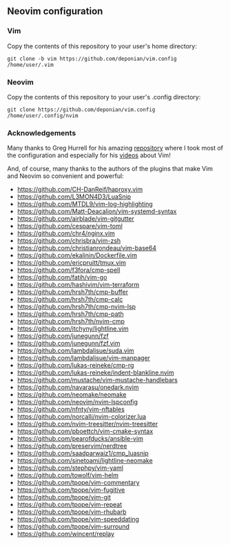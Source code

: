 ## Neovim configuration

### Vim
Copy the contents of this repository to your user's home directory:

`git clone -b vim https://github.com/deponian/vim.config /home/user/.vim`

### Neovim
Copy the contents of this repository to your user's .config directory:

`git clone https://github.com/deponian/vim.config /home/user/.config/nvim`

### Acknowledgements
Many thanks to Greg Hurrell for his amazing [repository](https://github.com/wincent/wincent) where I took most of the configuration and especially for his [videos](https://www.youtube.com/channel/UCXPHFM88IlFn68OmLwtPmZA) about Vim!

And, of course, many thanks to the authors of the plugins that make Vim and Neovim so convenient and powerful:

- https://github.com/CH-DanReif/haproxy.vim                  
- https://github.com/L3MON4D3/LuaSnip                        
- https://github.com/MTDL9/vim-log-highlighting              
- https://github.com/Matt-Deacalion/vim-systemd-syntax       
- https://github.com/airblade/vim-gitgutter                  
- https://github.com/cespare/vim-toml                        
- https://github.com/chr4/nginx.vim                          
- https://github.com/chrisbra/vim-zsh                        
- https://github.com/christianrondeau/vim-base64             
- https://github.com/ekalinin/Dockerfile.vim                 
- https://github.com/ericpruitt/tmux.vim                     
- https://github.com/f3fora/cmp-spell                        
- https://github.com/fatih/vim-go                            
- https://github.com/hashivim/vim-terraform                  
- https://github.com/hrsh7th/cmp-buffer                      
- https://github.com/hrsh7th/cmp-calc                        
- https://github.com/hrsh7th/cmp-nvim-lsp                    
- https://github.com/hrsh7th/cmp-path                        
- https://github.com/hrsh7th/nvim-cmp                        
- https://github.com/itchyny/lightline.vim                   
- https://github.com/junegunn/fzf                            
- https://github.com/junegunn/fzf.vim                        
- https://github.com/lambdalisue/suda.vim                    
- https://github.com/lambdalisue/vim-manpager                
- https://github.com/lukas-reineke/cmp-rg                    
- https://github.com/lukas-reineke/indent-blankline.nvim     
- https://github.com/mustache/vim-mustache-handlebars        
- https://github.com/navarasu/onedark.nvim                   
- https://github.com/neomake/neomake                         
- https://github.com/neovim/nvim-lspconfig                   
- https://github.com/nfnty/vim-nftables                      
- https://github.com/norcalli/nvim-colorizer.lua             
- https://github.com/nvim-treesitter/nvim-treesitter         
- https://github.com/pboettch/vim-cmake-syntax               
- https://github.com/pearofducks/ansible-vim                 
- https://github.com/preservim/nerdtree                      
- https://github.com/saadparwaiz1/cmp_luasnip                
- https://github.com/sinetoami/lightline-neomake             
- https://github.com/stephpy/vim-yaml                        
- https://github.com/towolf/vim-helm                         
- https://github.com/tpope/vim-commentary                    
- https://github.com/tpope/vim-fugitive                      
- https://github.com/tpope/vim-git                           
- https://github.com/tpope/vim-repeat                        
- https://github.com/tpope/vim-rhubarb                       
- https://github.com/tpope/vim-speeddating                   
- https://github.com/tpope/vim-surround                      
- https://github.com/wincent/replay                          
